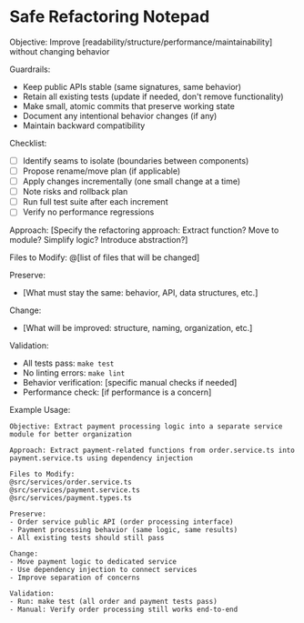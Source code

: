 # Safe Refactoring Notepad

Objective: Improve [readability/structure/performance/maintainability] without changing behavior

Guardrails:
- Keep public APIs stable (same signatures, same behavior)
- Retain all existing tests (update if needed, don't remove functionality)
- Make small, atomic commits that preserve working state
- Document any intentional behavior changes (if any)
- Maintain backward compatibility

Checklist:
- [ ] Identify seams to isolate (boundaries between components)
- [ ] Propose rename/move plan (if applicable)
- [ ] Apply changes incrementally (one small change at a time)
- [ ] Note risks and rollback plan
- [ ] Run full test suite after each increment
- [ ] Verify no performance regressions

Approach:
[Specify the refactoring approach: Extract function? Move to module? Simplify logic? Introduce abstraction?]

Files to Modify:
@[list of files that will be changed]

Preserve:
- [What must stay the same: behavior, API, data structures, etc.]

Change:
- [What will be improved: structure, naming, organization, etc.]

Validation:
- All tests pass: `make test`
- No linting errors: `make lint`
- Behavior verification: [specific manual checks if needed]
- Performance check: [if performance is a concern]

Example Usage:
```
Objective: Extract payment processing logic into a separate service module for better organization

Approach: Extract payment-related functions from order.service.ts into payment.service.ts using dependency injection

Files to Modify:
@src/services/order.service.ts
@src/services/payment.service.ts
@src/services/payment.types.ts

Preserve:
- Order service public API (order processing interface)
- Payment processing behavior (same logic, same results)
- All existing tests should still pass

Change:
- Move payment logic to dedicated service
- Use dependency injection to connect services
- Improve separation of concerns

Validation:
- Run: make test (all order and payment tests pass)
- Manual: Verify order processing still works end-to-end
```

